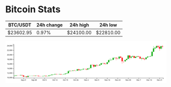 # Bitcoin Stats

BTC/USDT|24h change|24h high|24h low|
|---|---|---|---|
|$23602.95|0.97%|$24100.00|$22810.00|

<img src="./chart.svg">

